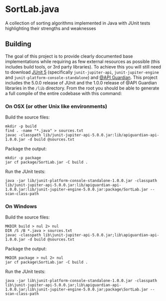 # SortLab.java
A collection of sorting algorithms implemented in Java with JUnit tests highlighting their strengths and weaknesses

## Building
The goal of this project is to provide clearly documented base implementations while requiring as few external resources as possible (this includes build tools, or 3rd party libraries).  To achieve this you will still need to download [JUnit 5](https://github.com/junit-team/junit5) (specifically `junit-jupiter-api`, `junit-jupiter-engine` and `junit-platform-console-standalone`) and [@API Guardian](https://github.com/apiguardian-team/apiguardian).  This project includes the 5.0.0 release of JUnit and the 1.0.0 release of @API Guardian libraries in the `/lib` directory.  From the root you should be able to generate a full compile of the entire codebase with this command:

### On OSX (or other Unix like environments)
Build the source files:

    mkdir -p build
    find . -name "*.java" > sources.txt
    javac -classpath lib/junit-jupiter-api-5.0.0.jar:lib/apiguardian-api-1.0.0.jar -d build @sources.txt

Package the output:

    mkdir -p package
    jar cf package/SortLab.jar -C build .

Run the JUnit tests:

    java -jar lib/junit-platform-console-standalone-1.0.0.jar -classpath lib/junit-jupiter-api-5.0.0.jar:lib/apiguardian-api-1.0.0.jar:lib/junit-jupiter-engine-5.0.0.jar:package/SortLab.jar --scan-class-path

### On Windows
Build the source files:

    MKDIR build > nul 2> nul
    DIR /S /B *.java > sources.txt
    javac -classpath lib\junit-jupiter-api-5.0.0.jar;lib\apiguardian-api-1.0.0.jar -d build @sources.txt

Package the output:

    MKDIR package > nul 2> nul
    jar cf package\SortLab.jar -C build .

Run the JUnit tests:

    java -jar lib\junit-platform-console-standalone-1.0.0.jar -classpath lib\junit-jupiter-api-5.0.0.jar;lib\apiguardian-api-1.0.0.jar;lib\junit-jupiter-engine-5.0.0.jar;package\SortLab.jar --scan-class-path
